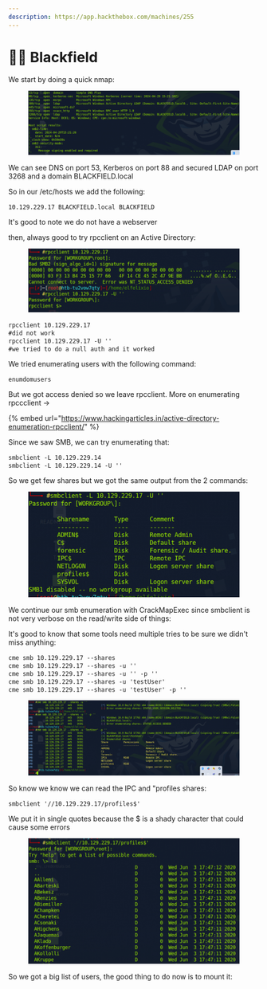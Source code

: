 ```yaml
---
description: https://app.hackthebox.com/machines/255
---
```


# 🧑‍✈️ Blackfield

We start by doing a quick nmap:&#x20;

<figure><img src="../../../.gitbook/assets/image (893).png" alt=""><figcaption></figcaption></figure>

We can see DNS on port 53, Kerberos on port 88 and secured LDAP on port 3268 and a domain BLACKFIELD.local

So in our /etc/hosts we add the following:

```
10.129.229.17 BLACKFIELD.local BLACKFIELD
```

It's good to note we do not have a webserver&#x20;

then, always good to try rpcclient on an Active Directory:

<figure><img src="../../../.gitbook/assets/image (894).png" alt=""><figcaption></figcaption></figure>

```
rpcclient 10.129.229.17
#did not work
rpcclient 10.129.229.17 -U ''
#we tried to do a null auth and it worked
```

We tried enumerating users with the following command:

```
enumdomusers
```

But we got access denied so we leave rpcclient. More on enumerating rpccclient ->

{% embed url="https://www.hackingarticles.in/active-directory-enumeration-rpcclient/" %}

Since we saw SMB, we can try enumerating that:

```
smbclient -L 10.129.229.14
smbclient -L 10.129.229.14 -U ''
```

So we get few shares but we got the same output from the 2 commands:

<figure><img src="../../../.gitbook/assets/image (895).png" alt=""><figcaption></figcaption></figure>

We continue our smb enumeration with CrackMapExec since smbclient is not very verbose on the read/write side of things:

It's good to know that some tools need multiple tries to be sure we didn't miss anything:

```
cme smb 10.129.229.17 --shares
cme smb 10.129.229.17 --shares -u ''
cme smb 10.129.229.17 --shares -u '' -p ''
cme smb 10.129.229.17 --shares -u 'testUser'
cme smb 10.129.229.17 --shares -u 'testUser' -p ''
```

<figure><img src="../../../.gitbook/assets/image (896).png" alt=""><figcaption></figcaption></figure>

So know we know we can read the IPC and "profiles shares:

```
smbclient '//10.129.229.17/profiles$'
```

We put it in single quotes because the $ is a shady character that could cause some errors

<figure><img src="../../../.gitbook/assets/image (897).png" alt=""><figcaption></figcaption></figure>

So we got a big list of users, the good thing to do now is to mount it:

